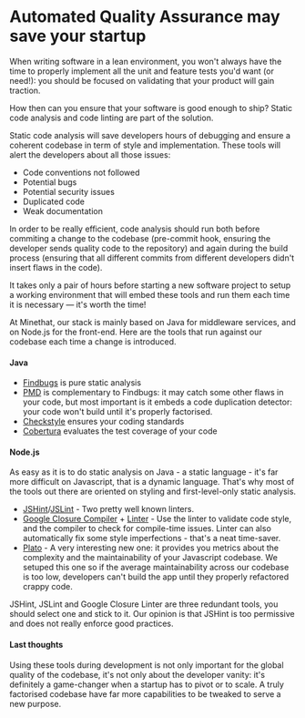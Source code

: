 
# Automated Quality Assurance may save your startup

When writing software in a lean environment, you won't always have the time to properly implement all
the unit and feature tests you'd want (or need!): you should be focused on validating that your product will gain traction.

How then can you ensure that your software is good enough to ship? Static code analysis and code linting are part of the solution.

Static code analysis will save developers hours of debugging and ensure a coherent codebase in term
of style and implementation. These tools will alert the developers about all those issues:

* Code conventions not followed
* Potential bugs
* Potential security issues
* Duplicated code
* Weak documentation

In order to be really efficient, code analysis should run both before commiting a change to the codebase (pre-commit hook, ensuring the developer sends quality code to the repository) and again during the build process (ensuring that all different commits from different developers didn't insert flaws in the code).

It takes only a pair of hours before starting a new software project to setup a working environment that will embed these tools and
run them each time it is necessary — it's worth the time!

At Minethat, our stack is mainly based on Java for middleware services, and on Node.js for the front-end. Here are the tools that run against our codebase each time a change is introduced.

#### Java

- [Findbugs](http://findbugs.sourceforge.net/) is pure static analysis
- [PMD](http://pmd.sourceforge.net/) is complementary to Findbugs: it may catch some other flaws in your code, but most important is it embeds a code duplication detector: your code won't build until it's properly factorised.
- [Checkstyle](http://checkstyle.sourceforge.net/) ensures your coding standards
- [Cobertura]() evaluates the test coverage of your code

#### Node.js

As easy as it is to do static analysis on Java - a static language - it's far more difficult on Javascript, that is a dynamic language. That's why most of the tools out there are oriented on styling and first-level-only static analysis.

- [JSHint](http://www.jshint.com/)/[JSLint](http://www.jslint.com/) - Two pretty well known linters.
- [Google Closure Compiler](https://developers.google.com/closure/compiler/) + [Linter](https://developers.google.com/closure/utilities/) - Use the linter to validate code style, and the compiler to check for compile-time issues. Linter can also automatically fix some style imperfections - that's a neat time-saver.
- [Plato](https://github.com/es-analysis/plato) - A very interesting new one: it provides you metrics about the complexity and the maintainability of your Javascript codebase. We setuped this one so if the average maintainability across our codebase is too low, developers can't build the app until they properly refactored crappy code.

JSHint, JSLint and Google Closure Linter are three redundant tools, you should select one and stick to it. Our opinion is that JSHint is too permissive and does not really enforce good practices.

#### Last thoughts

Using these tools during development is not only important for the global quality of the codebase, it's not only about the developer vanity: it's definitely a game-changer when a startup has to pivot or to scale. A truly factorised codebase have far more capabilities to be tweaked to serve a new purpose.


